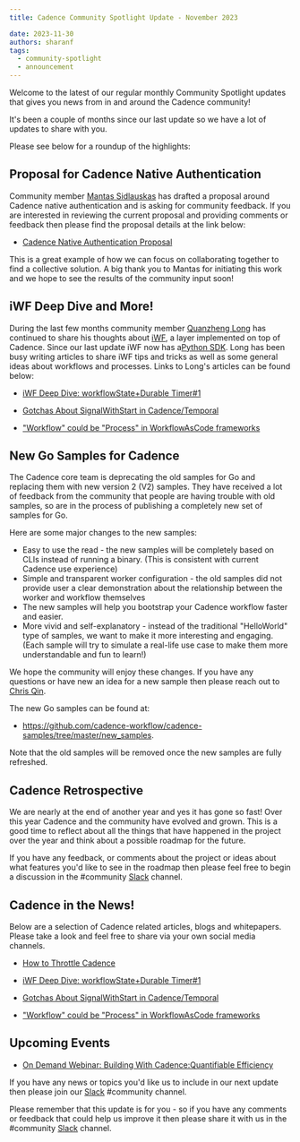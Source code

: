 ```yaml
---
title: Cadence Community Spotlight Update - November 2023

date: 2023-11-30
authors: sharanf
tags:
  - community-spotlight
  - announcement
---
```

Welcome to the latest of our regular monthly Community Spotlight updates that gives you news from in and around the Cadence community!

It's been a couple of months since our last update so we have a lot of updates to share with you.

Please see below for a roundup of the highlights:

## Proposal for Cadence Native Authentication ##

Community member [Mantas Sidlauskas](https://lt.linkedin.com/in/mantassidlauskas) has drafted a proposal around Cadence native authentication and is asking for community feedback. If you are interested in reviewing the current proposal and providing comments or feedback then please find the proposal details at the link below:

- [Cadence Native Authentication Proposal](https://docs.google.com/document/d/13GxRBZfQkLyhDCrpFaZmRcw7DJJG-zdy0_mPXy3CcWw/edit#heading=h.c8u99ansg7ma)

 This is a great example of how we can focus on collaborating together to find a collective solution. A big thank you to Mantas for initiating this work and we hope to see the results of the community input soon!

## iWF Deep Dive and More! ##

During the last few months community member [Quanzheng Long](https://www.linkedin.com/in/prclqz/) has continued to share his thoughts about [iWF](https://github.com/indeedeng/iwf), a layer implemented on top of Cadence. Since our last update iWF now has a[Python SDK](https://github.com/indeedeng/iwf-python-sdk). Long has been busy writing articles to share iWF tips and tricks as well as some general ideas about workflows and processes.  Links to Long's articles can be found below:

- [iWF Deep Dive: workflowState+Durable Timer#1](https://medium.com/@qlong/iwf-deep-dive-workflowstate-durable-timer-1-0bb89e6d6fd4)

- [Gotchas About SignalWithStart in Cadence/Temporal](https://medium.com/@qlong/gotchas-about-signalwithstart-in-cadence-temporal-c3783fe1cc2e)

- ["Workflow" could be "Process" in WorkflowAsCode frameworks](https://medium.com/@qlong/workflow-could-be-process-in-workflowascode-frameworks-63dcb632c248)

## New Go Samples for Cadence ##

The Cadence core team is deprecating the old samples for Go and replacing them with new version 2 (V2) samples. They have received a lot of feedback from the community that people are having trouble with old samples, so are in the process of publishing a completely new set of samples for Go.

Here are some major changes to the new samples:

- Easy to use the read - the new samples will be completely based on CLIs instead of running a binary. (This is consistent with current Cadence use experience)
- Simple and transparent worker configuration - the old samples did not provide user a clear demonstration about the relationship between the worker and workflow themselves
- The new samples will help you bootstrap your Cadence workflow faster and easier.
- More vivid and self-explanatory - instead of the traditional "HelloWorld"  type of samples, we want to make it more interesting and engaging. (Each sample will try to simulate a real-life use case to make them more understandable and fun to learn!)

We hope the community will enjoy these changes. If you have any questions or have new an idea for a new sample then please reach out to [Chris Qin](https://www.linkedin.com/in/chrisqin0610).

The new Go samples can be found at:
-  https://github.com/cadence-workflow/cadence-samples/tree/master/new_samples.

Note that the old samples will be removed once the new samples are fully refreshed.

## Cadence Retrospective ##

We are nearly at the end of another year and yes it has gone so fast! Over this year Cadence and the community have evolved and grown. This is a good time to reflect about all the things that have happened in the project over the year and think about a possible roadmap for the future.

If you have any feedback, or comments about the project or ideas about what features you'd like to see in the roadmap then please feel free to begin a discussion in the #community [Slack](http://t.uber.com/cadence-slack)  channel.

## Cadence in the News!

Below are a selection of Cadence related articles, blogs and whitepapers.
Please take a look and feel free to share via your own social media channels.

- [How to Throttle Cadence](https://www.instaclustr.com/blog/how-to-throttle-cadence/)

- [iWF Deep Dive: workflowState+Durable Timer#1](https://medium.com/@qlong/iwf-deep-dive-workflowstate-durable-timer-1-0bb89e6d6fd4)

- [Gotchas About SignalWithStart in Cadence/Temporal](https://medium.com/@qlong/gotchas-about-signalwithstart-in-cadence-temporal-c3783fe1cc2e)

- ["Workflow" could be "Process" in WorkflowAsCode frameworks](https://medium.com/@qlong/workflow-could-be-process-in-workflowascode-frameworks-63dcb632c248)

## Upcoming Events

- [On Demand Webinar: Building With Cadence:Quantifiable Efficiency](https://netapp.zoom.us/webinar/register/WN_jT5fxSldRhuzV0NSllBd7g#/registration)

If you have any news or topics you'd like us to include in our next update then please join our [Slack](http://t.uber.com/cadence-slack) #community channel.

Please remember that this update is for you - so if you have any comments or feedback that could help us improve it then please share it with us in the #community [Slack](http://t.uber.com/cadence-slack) channel.
